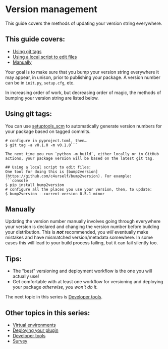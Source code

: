 # Version management  

This guide covers the methods of updating your version string everywhere.

## This guide covers:  
* [Using git tags](#using-git-tags)
* [Using a local script to edit files](#using-a-local-script-to-edit-files)  
* [Manually](#manually)

Your goal is to make sure that you bump your version string everywhere it may appear, in unison, prior to publishing your package.  A version number can be in `init.py`, `setup.cfg`, etc.

In increasing order of work, but decreasing order of magic, the methods of bumping your version string are listed below. 

## Using git tags:  
You can use [setuptools_scm](https://github.com/pypa/setuptools_scm) to automatically generate version numbers for your package based on tagged commits.

   ```console  
   # configure in pyproject.toml, then…  
   $ git tag -a v0.1.0 -m v0.1.0```

  The next time you run `python -m build`, either locally or in GitHub actions, your package version will be based on the latest git tag.

## Using a local script to edit files:  
One tool for doing this is [bump2version](https://github.com/c4urself/bump2version). For example:
```console
   $ pip install bump2version  
   # configure all the places you use your version, then, to update:
   $ bump2version --current-version 0.5.1 minor  
```   

## Manually
Updating the version number manually involves going through everywhere your version is declared and changing the version number before building your distribution. This is ***not*** recommended, you *will* eventually make mistakes and have mismatched version/metadata somewhere. In some cases this will lead to your build process failing, but it can fail silently too.
  
## Tips:
* The "best" versioning and deployment workflow is the one you will actually use!  
* Get comfortable with at least one workflow for versioning and deploying your package *otherwise, you won't do it.*

The next topic in this series is [Developer tools](./4-developer-tools.md).

## Other topics in this series:  

* [Virtual environments](./1-virtual-environments)  
* [Deploying your plugin](./2-deploying-your-plugin.md)    
* [Developer tools](./4-developer-tools.md)   
* [Survey](./5-survey.md) 
